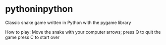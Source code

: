 # pythoninpython
Classic snake game written in Python with the pygame library

How to play: 
Move the snake with your computer arrows;
press Q to quit the game
press C to start over
